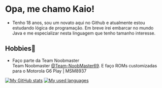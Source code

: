 # Opa, me chamo Kaio!
- Tenho 18 anos, sou um novato aqui no Github e atualmente estou estudando lógica de programação. Em breve irei embarcar no mundo Java e me especializar nesta linguagem que tenho tamanho interesse.

## Hobbies🎲
- Faço parte da Team Noobmaster   <br>
   Team Noobmaster [@Team-NoobMaster69](https://github.com/Team-NoobMaster69). E faço ROMs customizadas para o Motorola G6 Play | MSM8937


[![My GitHub stats](https://github-readme-stats-git-masterrstaa-rickstaa.vercel.app/api?username=kaioukno&show_icons=true&theme=github_dark&hide_border=true)](https://github.com/kaioukno)
[![My used languages](https://github-readme-stats-git-masterrstaa-rickstaa.vercel.app/api/top-langs/?username=kaioukno&langs_count=8&theme=github_dark&hide_border=true&layout=compact)](https://github.com/kaioukno)
